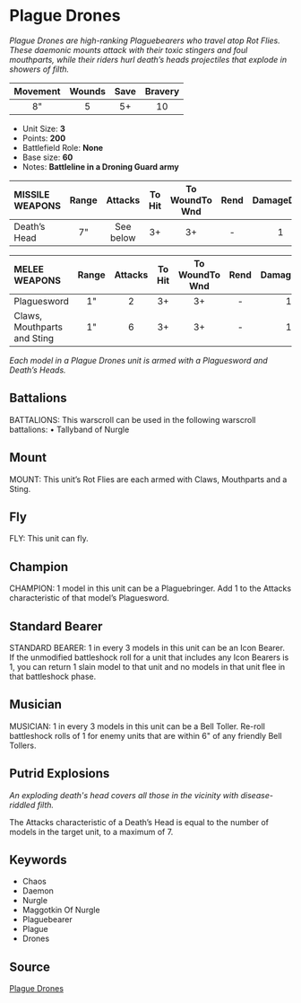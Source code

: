 # Plague Drones

_Plague Drones are high-ranking Plaguebearers who travel atop Rot Flies. These daemonic mounts attack with their toxic stingers and foul mouthparts, while their riders hurl death’s heads projectiles that explode in showers of filth._


| Movement | Wounds | Save | Bravery |
|:--------:|:------:|:----:|:-------:|
| 8" | 5 | 5+ | 10 |

* Unit Size: **3**
* Points: **200**
* Battlefield Role: **None**
* Base size: **60**
* Notes: **Battleline in a Droning Guard army**

| MISSILE WEAPONS | Range | Attacks | To Hit | To WoundTo Wnd | Rend | DamageDmg |
|:---|:--:|:--:|:--:|:--:|:--:|:--:|
| Death’s Head | 7" | See below | 3+ | 3+ | - | 1 |


| MELEE WEAPONS | Range | Attacks | To Hit | To WoundTo Wnd | Rend | DamageDmg |
|:---|:--:|:--:|:--:|:--:|:--:|:--:|
| Plaguesword | 1" | 2 | 3+ | 3+ | - | 1 |
| Claws, Mouthparts and Sting | 1" | 6 | 3+ | 3+ | - | 1 |


_Each model in a Plague Drones unit is armed with a Plaguesword and Death’s Heads._

## Battalions

BATTALIONS: This warscroll can be used in the following warscroll battalions: • Tallyband of Nurgle

## Mount

MOUNT: This unit’s Rot Flies are each armed with Claws, Mouthparts and a Sting.

## Fly

FLY: This unit can fly.

## Champion

CHAMPION: 1 model in this unit can be a Plaguebringer. Add 1 to the Attacks characteristic of that model’s Plaguesword.

## Standard Bearer

STANDARD BEARER: 1 in every 3 models in this unit can be an Icon Bearer. If the unmodified battleshock roll for a unit that includes any Icon Bearers is 1, you can return 1 slain model to that unit and no models in that unit flee in that battleshock phase.

## Musician

MUSICIAN: 1 in every 3 models in this unit can be a Bell Toller. Re-roll battleshock rolls of 1 for enemy units that are within 6" of any friendly Bell Tollers.

## Putrid Explosions

_An exploding death's head covers all those in the vicinity with disease-riddled filth._

The Attacks characteristic of a Death’s Head is equal to the number of models in the target unit, to a maximum of 7.

## Keywords

* Chaos
* Daemon
* Nurgle
* Maggotkin Of Nurgle
* Plaguebearer
* Plague
* Drones


## Source

[Plague Drones](https://wahapedia.ru/aos3/factions/maggotkin-of-nurgle/Plague-Drones)
